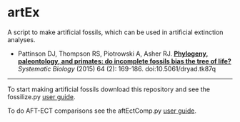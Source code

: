 artEx
=======

A script to make artificial fossils, which can be used in artificial extinction analyses.

- Pattinson DJ, Thompson RS, Piotrowski A, Asher RJ. [**Phylogeny, paleontology, and primates: do incomplete fossils bias the tree of life?**](http://sysbio.oxfordjournals.org/content/64/2/169) *Systematic Biology* (2015) 64 (2): 169-186. doi:10.5061/dryad.tk87q

---

To start making artificial fossils download this repository and see the fossilize.py [user guide](https://github.com/davipatti/artEx/blob/master/fossilize_userGuide.md).

To do AFT-ECT comparisons see the aftEctComp.py [user guide](https://github.com/davipatti/artEx/blob/master/aftEctComp_userGuide.md).
